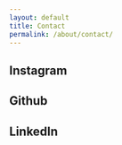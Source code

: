 ```yaml
---
layout: default
title: Contact
permalink: /about/contact/
---
```


## Instagram


## Github


## LinkedIn